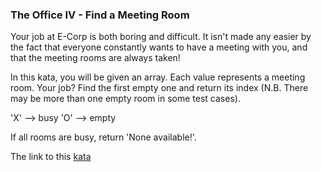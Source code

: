 ### The Office IV - Find a Meeting Room

Your job at E-Corp is both boring and difficult. It isn't made any easier by the fact that everyone constantly wants to have a meeting with you, and that the meeting rooms are always taken!

In this kata, you will be given an array. Each value represents a meeting room. Your job? Find the first empty one and return its index (N.B. There may be more than one empty room in some test cases).

'X' --> busy 'O' --> empty

If all rooms are busy, return 'None available!'.

The link to this [kata](https://www.codewars.com/kata/the-office-iv-find-a-meeting-room/java)
